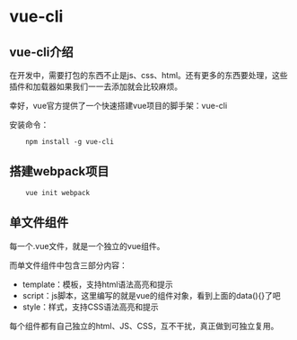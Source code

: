 # vue-cli

## vue-cli介绍

在开发中，需要打包的东西不止是js、css、html。还有更多的东西要处理，这些插件和加载器如果我们一一去添加就会比较麻烦。

幸好，vue官方提供了一个快速搭建vue项目的脚手架：vue-cli

安装命令：

```shell
    npm install -g vue-cli
```

## 搭建webpack项目

```shell
    vue init webpack
```

## 单文件组件

每一个.vue文件，就是一个独立的vue组件。

而单文件组件中包含三部分内容：

* template：模板，支持html语法高亮和提示
* script：js脚本，这里编写的就是vue的组件对象，看到上面的data(){}了吧
* style：样式，支持CSS语法高亮和提示

每个组件都有自己独立的html、JS、CSS，互不干扰，真正做到可独立复用。
